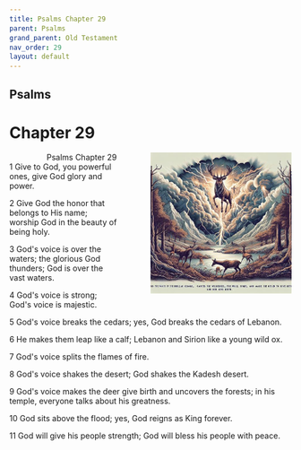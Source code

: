 ```yaml
---
title: Psalms Chapter 29
parent: Psalms
grand_parent: Old Testament
nav_order: 29
layout: default
---
```


## Psalms

# Chapter 29

<div style="clear: both; text-align: right;">
    <img src="/assets/Image/Psalms/500/29.jpg" alt="Psalms Chapter 29" class="chapter-image" style="max-width: 50%; height: auto; float: right; margin: 0 0 10px 10px; padding-left: 10%;">
    <figcaption style="font-size: 14px;">Psalms Chapter 29</figcaption>
</div>
1 Give to God, you powerful ones, give God glory and power.

2 Give God the honor that belongs to His name; worship God in the beauty of being holy.

3 God's voice is over the waters; the glorious God thunders; God is over the vast waters.

4 God's voice is strong; God's voice is majestic.

5 God's voice breaks the cedars; yes, God breaks the cedars of Lebanon.

6 He makes them leap like a calf; Lebanon and Sirion like a young wild ox.

7 God's voice splits the flames of fire.

8 God's voice shakes the desert; God shakes the Kadesh desert.

9 God's voice makes the deer give birth and uncovers the forests; in his temple, everyone talks about his greatness.

10 God sits above the flood; yes, God reigns as King forever.

11 God will give his people strength; God will bless his people with peace.


